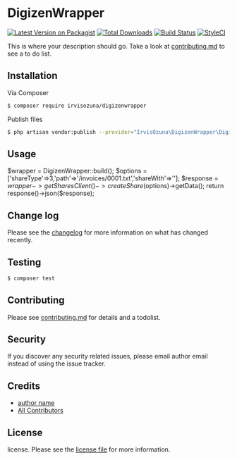 # DigizenWrapper

[![Latest Version on Packagist][ico-version]][link-packagist]
[![Total Downloads][ico-downloads]][link-downloads]
[![Build Status][ico-travis]][link-travis]
[![StyleCI][ico-styleci]][link-styleci]

This is where your description should go. Take a look at [contributing.md](contributing.md) to see a to do list.

## Installation

Via Composer

``` bash
$ composer require irvisozuna/digizenwrapper
```

Publish files
``` bash
$ php artisan vendor:publish --provider="IrvisOzuna\DigizenWrapper\DigizenWrapperServiceProvider"
```


## Usage
$wrapper    = DigizenWrapper::build();
$options    = ['shareType'=>3,'path'=>'/invoices/0001.txt','shareWith'=>''];
$response   = $wrapper->getSharesClient()->createShare($options)->getData();
return response()->json($response);

## Change log

Please see the [changelog](changelog.md) for more information on what has changed recently.

## Testing

``` bash
$ composer test
```

## Contributing

Please see [contributing.md](contributing.md) for details and a todolist.

## Security

If you discover any security related issues, please email author email instead of using the issue tracker.

## Credits

- [author name][link-author]
- [All Contributors][link-contributors]

## License

license. Please see the [license file](license.md) for more information.

[ico-version]: https://img.shields.io/packagist/v/irvisozuna/digizenwrapper.svg?style=flat-square
[ico-downloads]: https://img.shields.io/packagist/dt/irvisozuna/digizenwrapper.svg?style=flat-square
[ico-travis]: https://img.shields.io/travis/irvisozuna/digizenwrapper/master.svg?style=flat-square
[ico-styleci]: https://styleci.io/repos/12345678/shield

[link-packagist]: https://packagist.org/packages/irvisozuna/digizenwrapper
[link-downloads]: https://packagist.org/packages/irvisozuna/digizenwrapper
[link-travis]: https://travis-ci.org/irvisozuna/digizenwrapper
[link-styleci]: https://styleci.io/repos/12345678
[link-author]: https://github.com/irvisozuna
[link-contributors]: ../../contributors]

